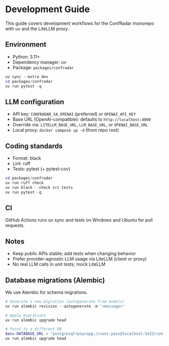 # Development Guide

This guide covers development workflows for the ConfRadar monorepo with uv and the LiteLLM proxy.

## Environment

- Python: 3.11+
- Dependency manager: uv
- Package: `packages/confradar`

```powershell
uv sync --extra dev
cd packages/confradar
uv run pytest -q
```

## LLM configuration

- API key: `CONFRADAR_SA_OPENAI` (preferred) or `OPENAI_API_KEY`
- Base URL (OpenAI-compatible): defaults to `http://localhost:4000`
- Override via: `LITELLM_BASE_URL`, `LLM_BASE_URL`, or `OPENAI_BASE_URL`
- Local proxy: `docker compose up -d` (from repo root)

## Coding standards

- Format: black
- Lint: ruff
- Tests: pytest (+ pytest-cov)

```powershell
cd packages/confradar
uv run ruff check
uv run black --check src tests
uv run pytest -q
```

## CI

GitHub Actions runs uv sync and tests on Windows and Ubuntu for pull requests.

## Notes

- Keep public APIs stable; add tests when changing behavior
- Prefer provider-agnostic LLM usage via LiteLLM (client or proxy)
- No real LLM calls in unit tests; mock LiteLLM

## Database migrations (Alembic)

We use Alembic for schema migrations.

```powershell
# Generate a new migration (autogenerate from models)
uv run alembic revision --autogenerate -m "<message>"

# Apply migrations
uv run alembic upgrade head

# Point to a different DB
$env:DATABASE_URL = "postgresql+psycopg://user:pass@localhost:5432/confradar"
uv run alembic upgrade head
```